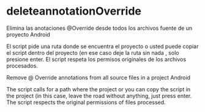deleteannotationOverride
========================

Elimina las anotaciones @Override desde todos los archivos fuente de un proyecto Android

El script pide una ruta donde se encuentra el proyecto o usted puede copiar el script dentro del proyecto (en ese caso
deje la ruta sin nada , solo presione enter. El script respeta los permisos originales de los archivos procesados.

Remove @ Override annotations from all source files in a project Android

The script calls for a path where the project or you can copy the script in the project (in this case, leave the 
road without anything, just press enter. The script respects the original permissions of files processed.

